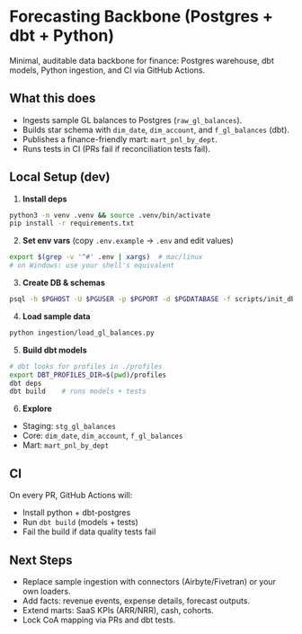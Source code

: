 # Forecasting Backbone (Postgres + dbt + Python)

Minimal, auditable data backbone for finance: Postgres warehouse, dbt models, Python ingestion, and CI via GitHub Actions.

## What this does
- Ingests sample GL balances to Postgres (`raw_gl_balances`).
- Builds star schema with `dim_date`, `dim_account`, and `f_gl_balances` (dbt).
- Publishes a finance-friendly mart: `mart_pnl_by_dept`.
- Runs tests in CI (PRs fail if reconciliation tests fail).

## Local Setup (dev)
1) **Install deps**
```bash
python3 -m venv .venv && source .venv/bin/activate
pip install -r requirements.txt
```

2) **Set env vars** (copy `.env.example` → `.env` and edit values)
```bash
export $(grep -v '^#' .env | xargs)  # mac/linux
# on Windows: use your shell's equivalent
```

3) **Create DB & schemas**
```bash
psql -h $PGHOST -U $PGUSER -p $PGPORT -d $PGDATABASE -f scripts/init_db.sql
```

4) **Load sample data**
```bash
python ingestion/load_gl_balances.py
```

5) **Build dbt models**
```bash
# dbt looks for profiles in ./profiles
export DBT_PROFILES_DIR=$(pwd)/profiles
dbt deps
dbt build    # runs models + tests
```

6) **Explore**
- Staging: `stg_gl_balances`
- Core: `dim_date`, `dim_account`, `f_gl_balances`
- Mart: `mart_pnl_by_dept`

## CI
On every PR, GitHub Actions will:
- Install python + dbt-postgres
- Run `dbt build` (models + tests)
- Fail the build if data quality tests fail

## Next Steps
- Replace sample ingestion with connectors (Airbyte/Fivetran) or your own loaders.
- Add facts: revenue events, expense details, forecast outputs.
- Extend marts: SaaS KPIs (ARR/NRR), cash, cohorts.
- Lock CoA mapping via PRs and dbt tests.
